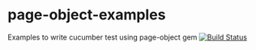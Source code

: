 page-object-examples
====================

Examples to write cucumber test using page-object gem [![Build
Status](https://secure.travis-ci.org/tancnle/page-object-examples.png)](http://travis-ci.org/tancnle/page-object-examples)
